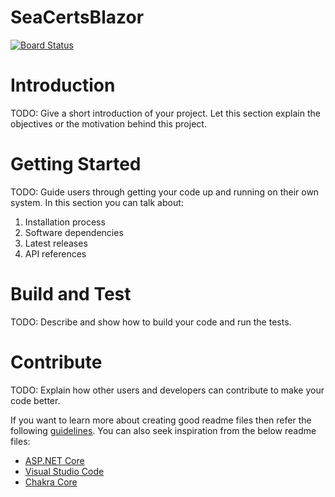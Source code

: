 # SeaCertsBlazor
[![Board Status](https://dev.azure.com/tc-tibo/4dd797bf-468b-4734-809d-7a5d7e801e2d/98f281cb-b20c-4b34-9384-beeaf67bef78/_apis/work/boardbadge/04d8c3b1-ac45-422d-9c05-c39db02d017d)](https://dev.azure.com/tc-tibo/4dd797bf-468b-4734-809d-7a5d7e801e2d/_boards/board/t/98f281cb-b20c-4b34-9384-beeaf67bef78/Microsoft.RequirementCategory/)
# Introduction 
TODO: Give a short introduction of your project. Let this section explain the objectives or the motivation behind this project. 

# Getting Started
TODO: Guide users through getting your code up and running on their own system. In this section you can talk about:
1.	Installation process
2.	Software dependencies
3.	Latest releases
4.	API references

# Build and Test
TODO: Describe and show how to build your code and run the tests. 

# Contribute
TODO: Explain how other users and developers can contribute to make your code better. 

If you want to learn more about creating good readme files then refer the following [guidelines](https://docs.microsoft.com/en-us/azure/devops/repos/git/create-a-readme?view=azure-devops). You can also seek inspiration from the below readme files:
- [ASP.NET Core](https://github.com/aspnet/Home)
- [Visual Studio Code](https://github.com/Microsoft/vscode)
- [Chakra Core](https://github.com/Microsoft/ChakraCore)
